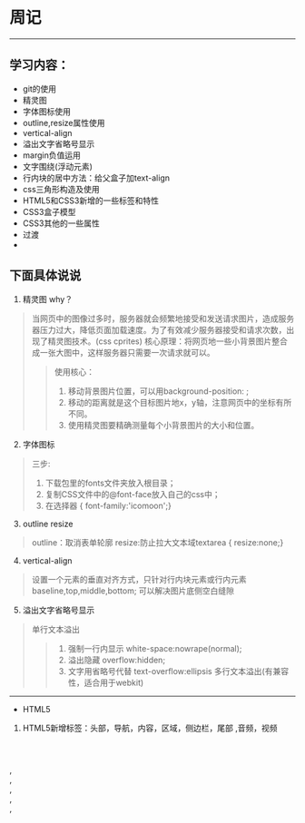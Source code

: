 # 周记

------
## 学习内容：

* git的使用
* 精灵图
* 字体图标使用
* outline,resize属性使用
* vertical-align
* 溢出文字省略号显示
* margin负值运用
* 文字围绕(浮动元素)
* 行内块的居中方法：给父盒子加text-align
* css三角形构造及使用
* HTML5和CSS3新增的一些标签和特性
* CSS3盒子模型
* CSS3其他的一些属性
* 过渡
* 

  下面具体说说
------

1. 精灵图
   why？

> 当网页中的图像过多时，服务器就会频繁地接受和发送请求图片，造成服务器压力过大，降低页面加载速度。为了有效减少服务器接受和请求次数，出现了精灵图技术。(css cprites)
> 核心原理：将网页地一些小背景图片整合成一张大图中，这样服务器只需要一次请求就可以。
>
> > 使用核心：
> >
> > 1. 移动背景图片位置，可以用background-position:  ;
> > 2. 移动的距离就是这个目标图片地x，y轴，注意网页中的坐标有所不同。
> > 3. 使用精灵图要精确测量每个小背景图片的大小和位置。

2. 字体图标

> 三步:
>
> 1. 下载包里的fonts文件夹放入根目录；
> 2. 复制CSS文件中的@font-face放入自己的css中；
> 3. 在选择器 { font-family:'icomoon';}

3. outline resize

> outline：取消表单轮廓
> resize:防止拉大文本域textarea { resize:none;}

4. vertical-align

> 设置一个元素的垂直对齐方式，只针对行内块元素或行内元素
> baseline,top,middle,bottom;
> 可以解决图片底侧空白缝隙

5. 溢出文字省略号显示

> 单行文本溢出
>
> >1. 强制一行内显示 white-space:nowrape(normal);
> >2. 溢出隐藏 overflow:hidden;
> >3. 文字用省略号代替 text-overflow:ellipsis
> >     多行文本溢出(有兼容性，适合用于webkit)

-------

* HTML5

1. HTML5新增标签：头部，导航，内容，区域，侧边栏，尾部  ,音频，视频

<header></header> ,<nav></nav>,<article></article>,<section></section>,<aside></aside>,<footer></footer><audio>,<video>

3.  input类型
    type值：email,url,date,time,month,week,number,tel,search,color.
    注意：需要在表单域内;
4.  表单属性
    required:表单拥有该属性表示其内容不能为空。
    placeholder:提示文本，表单提示信息，存在默认值将不显示。
    autofocus,autocomplete,multiple
-------
* CSS3

>1. 新增选择器：
>
>> 属性选择器
>>
>> > input[value] {}具有value属性的元素
>> > E[att^="val"]:可以选择属性值开头的某些元素
>> > E[att^="val"]:选择具有att属性且值以val结尾的元素
>> > div[class*="hello"]：选择具有class属性且值含有hello的div元素
>> > 权重都为1
>> >
>> > 2.  结构伪类选择器
>> >     根据文档结构来选择元素，常用于根据父级选择器里面的子元素。
>
>3. 伪元素选择器
>     伪元素选择器可以利用css创建新标签元素，而不需要HTML标签，从而简化HTML结构。
>     ::before 元素内部的前面插入内容
>     ::after  元素内部的后面......
>     伪元素字体图标  字体图标 ->定位
>     伪元素清除浮动
>     注意：:before,after创建一个元素，但都为行内元素    新创建的元素在文档中是找不到的，所以>叫做伪元素。 before,after必须拥有content属性 伪元素选择器：权重与标签一样，1。

> 4. CSS3盒子模型
> box-sizing:border-box;这样的话给盒子加上边框和内边距就不会改变盒子的大小。
> box-sizing:content-box;就和原来一样；

>5. 其他属性
>filter(滤镜)：将模糊或颜色偏移等图形效果应用于元素。
>>filter:函数() 
>>例如：img {filter:blur(5px)}( )里数值越大越模糊。
>calc函数:在声明属性值时，可以进行一些运算。
>>比如：子盒子在父盒子中，永远比父盒子小30px；
>><div class="father"> <div class="son"></div> </div>  
>>.son {width:calc(100%-30px);}

>6. CSS3过渡
>>是一个从状态渐渐地过渡到另一个状态，使页面更好看。
>>目前经常和hover一起使用
>>语法： transition:要过渡的属性 花费时间 运动曲线 从何开始
>>注意：谁过渡给谁加transition


# 关于考核：
已经基本完成了考核的要求内容，并且发送到了github，在接下来的学习新东西的过程中，如果有更好的想法和做法，我也会应用到考核中，不断完善。下周主要学习CSS3的一些新属性和JavaScript。冲冲冲！！！




